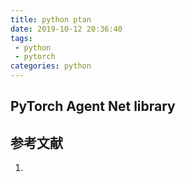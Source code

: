 ```yaml
---
title: python ptan
date: 2019-10-12 20:36:40
tags:
 - python
 - pytorch
categories: python
---
```


## PyTorch Agent Net library

##

## 参考文献
1.
